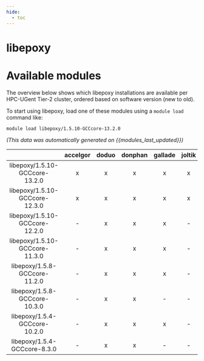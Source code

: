 ```yaml
---
hide:
  - toc
---
```


libepoxy
========

# Available modules


The overview below shows which libepoxy installations are available per HPC-UGent Tier-2 cluster, ordered based on software version (new to old).

To start using libepoxy, load one of these modules using a `module load` command like:

```shell
module load libepoxy/1.5.10-GCCcore-13.2.0
```

*(This data was automatically generated on {{modules_last_updated}})*  

| |accelgor|doduo|donphan|gallade|joltik|shinx|
| :---: | :---: | :---: | :---: | :---: | :---: | :---: |
|libepoxy/1.5.10-GCCcore-13.2.0|x|x|x|x|x|x|
|libepoxy/1.5.10-GCCcore-12.3.0|x|x|x|x|x|x|
|libepoxy/1.5.10-GCCcore-12.2.0|-|x|x|x|-|-|
|libepoxy/1.5.10-GCCcore-11.3.0|-|x|x|x|-|-|
|libepoxy/1.5.8-GCCcore-11.2.0|-|x|x|x|-|-|
|libepoxy/1.5.8-GCCcore-10.3.0|-|x|x|-|-|-|
|libepoxy/1.5.4-GCCcore-10.2.0|-|x|x|x|-|-|
|libepoxy/1.5.4-GCCcore-8.3.0|-|x|x|-|-|-|
